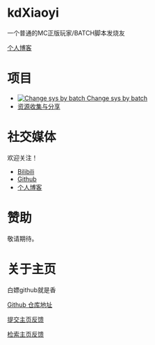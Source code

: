 # kdXiaoyi
一个普通的MC正版玩家/BATCH脚本发烧友

[个人博客](http://kdxiaoyi.github.io/blogs/)

# 项目
* [![Change sys by batch](https://user-images.githubusercontent.com/96934144/179977724-8384906e-cc85-4750-add5-198ac18dcf08.png) Change sys by batch](http://kdxiaoyi.github.io/change-sys-by-batch)
* [资源收集与分享](http://kdxiaoyi.github.io/resource-share)

# 社交媒体
欢迎关注！
* [Bilibili](https://space.bilibili.com/1987247870)
* [Github](http://github.com/kdxiaoyi)
* [个人博客](http://kdxiaoyi.github.io/blogs/index)

# 赞助
敬请期待。

# 关于主页
白嫖github就是香

[Github 仓库地址](http://github.com/kdXiaoyi/kdxiaoyi.github.io)

[提交主页反馈](http://github.com/kdXiaoyi/kdxiaoyi.github.io/issues/new/choose)

[检索主页反馈](https://github.com/kdXiaoyi/kdxiaoyi.github.io/issues?q=is%3Aissue)